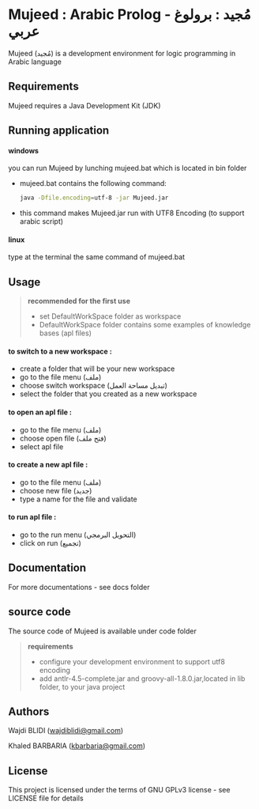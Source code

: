 

**Mujeed : Arabic Prolog - مُجيد : برولوغ عربي**
===================
Mujeed (مُجيد) is a development environment for logic programming in Arabic language

## Requirements
Mujeed requires a Java Development Kit (JDK) 
## Running application
#### windows
you can run Mujeed by lunching mujeed.bat  which is located in bin folder
- mujeed.bat contains the following command:  
    ```sh
    java -Dfile.encoding=utf-8 -jar Mujeed.jar
    ```
- this command makes Mujeed.jar run with UTF8 Encoding (to support arabic script)

#### linux
type at the terminal the same command of mujeed.bat 

## Usage

> **recommended for the first use** 
> - set DefaultWorkSpace folder as workspace
> - DefaultWorkSpace folder contains some examples of knowledge bases (apl files)

#### to switch to a new workspace :
- create a folder that will be your new workspace 
- go to the file menu (ملف)
- choose switch workspace (تبديل مساحة العمل)
- select the folder that you created as a new workspace

#### to open an apl file :
- go to the file menu (ملف)
- choose open file (فتح ملف)
- select apl file 

#### to create a new apl file :
- go to the file menu (ملف)
- choose new file (جديد)
- type a name for the file and validate

#### to run apl file :
- go to the run menu (التحويل البرمجي)
- click on run (تجميع)

## Documentation 
For more documentations - see docs folder

## source code 
The source code of Mujeed is available under code folder

> **requirements**
> - configure your development environment to support utf8 encoding
> - add antlr-4.5-complete.jar and groovy-all-1.8.0.jar,located in lib folder, to your java project 

## Authors 

Wajdi BLIDI (wajdiblidi@gmail.com)

Khaled BARBARIA (kbarbaria@gmail.com)
## License 

This project is licensed under the terms of GNU GPLv3 license - see LICENSE file for details	

